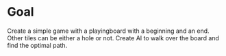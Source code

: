 # Goal

Create a simple game with a playingboard with a beginning and an end. Other
tiles can be either a hole or not. Create AI to walk over the board and find
the optimal path.
